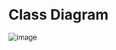 # Class Diagram

![image](https://user-images.githubusercontent.com/38252227/184132802-052e3515-c108-498d-9c01-fe49da6847f4.png)
